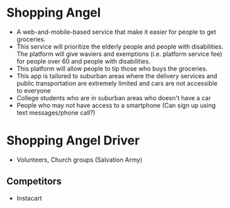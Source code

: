 # Shopping Angel
- A web-and-mobile-based service that make it easier for people to get groceries.
- This service will prioritize the elderly people and people with disabilities. The platform will give waviers and exemptions (i.e. platform service fee) for people over 60 and people with disabilities.
- This platform will allow people to tip those who buys the groceries.
- This app is tailored to suburban areas where the delivery services and public transportation are extremely limited and cars are not accessible to everyone
- College students who are in suburban areas who doesn't have a car
- People who may not have access to a smartphone (Can sign up using text messages/phone call?)

# Shopping Angel Driver
- Volunteers, Church groups (Salvation Army)

## Competitors
- Instacart
